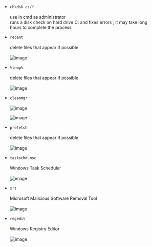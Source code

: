  - `chkdsk c:/f`  </br> </br>
      use in cmd as administrator </br>
      runs a disk check on hard drive C: and fixes errors , it may take long hours to complete the process
 
 - `recent`
  </br> </br>
  delete files that appear if possible
  </br> </br>
   ![image](https://github.com/devartes/Multi-Tool/assets/76822093/9d5158ea-99b3-45c8-845e-fd1dcc73bd65)

 - `%temp%`
   </br> </br>
  delete files that appear if possible
  </br> </br>
   ![image](https://github.com/devartes/Multi-Tool/assets/76822093/ef8f6a99-d730-4c77-bf57-a8ce810bf40d)

 - `cleanmgr` </br> </br>
   ![image](https://github.com/devartes/Multi-Tool/assets/76822093/a568860b-62de-4860-adf5-042b32abd9b6)
   
   ![image](https://github.com/devartes/Multi-Tool/assets/76822093/1c4408d7-bdb9-4746-a568-512d26e927d6)


 - `prefetch`
  </br> </br>
  delete files that appear if possible
  </br> </br>
  ![image](https://github.com/devartes/Multi-Tool/assets/76822093/6480cc88-164e-47f4-abea-4f3a2d366665)

 - `taskschd.msc` </br> </br>
   Windows Task Scheduler
    </br> </br>
   ![image](https://github.com/devartes/Multi-Tool/assets/76822093/75d0608b-3b3d-42d0-aa71-360815dbd3c9)

 - `mrt` </br> </br>
   Microsoft Malicious Software Removal Tool </br> </br>
   ![image](https://github.com/devartes/Multi-Tool/assets/76822093/0fa25616-e840-4955-8b12-9b28eb307a0c)

 - `regedit` </br> </br>
   Windows Registry Editor </br> </br>
   ![image](https://github.com/devartes/Multi-Tool/assets/76822093/aa2e3387-cf44-4ea4-9729-6477e0eef0a4)

